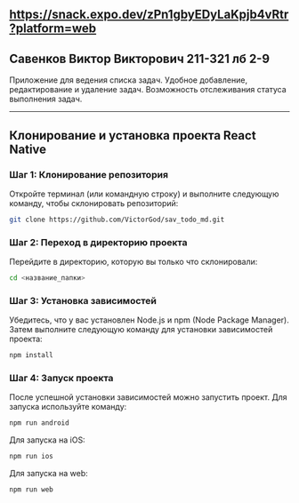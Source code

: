 ## https://snack.expo.dev/zPn1gbyEDyLaKpjb4vRtr?platform=web

## Савенков Виктор Викторович 211-321 лб 2-9
Приложение для ведения списка задач. Удобное добавление, редактирование и удаление задач. Возможность отслеживания статуса выполнения задач.

---

## Клонирование и установка проекта React Native

### Шаг 1: Клонирование репозитория

Откройте терминал (или командную строку) и выполните следующую команду, чтобы склонировать репозиторий:

```bash
git clone https://github.com/VictorGod/sav_todo_md.git
``` 
### Шаг 2: Переход в директорию проекта

Перейдите в директорию, которую вы только что склонировали:

```bash
cd <название_папки>
```

### Шаг 3: Установка зависимостей

Убедитесь, что у вас установлен Node.js и npm (Node Package Manager). Затем выполните следующую команду для установки зависимостей проекта:

```bash
npm install
```

### Шаг 4: Запуск проекта

После успешной установки зависимостей можно запустить проект. Для запуска используйте команду:

```bash
npm run android
```

Для запуска на iOS:

```bash
npm run ios
```
Для запуска на web:

```bash
npm run web
```
